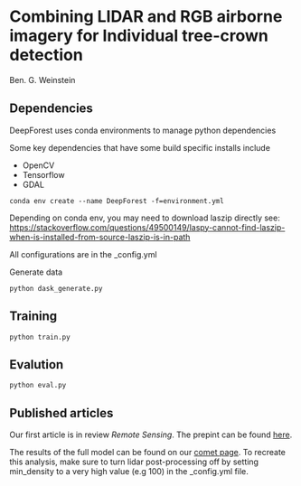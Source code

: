 # Combining LIDAR and RGB airborne imagery for Individual tree-crown detection

Ben. G. Weinstein

## Dependencies

DeepForest uses conda environments to manage python dependencies

Some key dependencies that have some build specific installs include

* OpenCV
* Tensorflow
* GDAL

```
conda env create --name DeepForest -f=environment.yml
```

Depending on conda env, you may need to download laszip directly see: https://stackoverflow.com/questions/49500149/laspy-cannot-find-laszip-when-is-installed-from-source-laszip-is-in-path

All configurations are in the _config.yml 

Generate data

```
python dask_generate.py
```

## Training

```
python train.py
```

## Evalution

```
python eval.py
```

## Published articles

Our first article is in review *Remote Sensing*. The prepint can be found [here](https://www.biorxiv.org/content/10.1101/532952v1). 

The results of the full model can be found on our [comet page](https://www.comet.ml/bw4sz/deeplidar/2645e41bf83b47e68a313f3c933aff8a). To recreate this analysis, make sure to turn lidar post-processing off by setting min_density to a very high value (e.g 100) in the _config.yml file.
